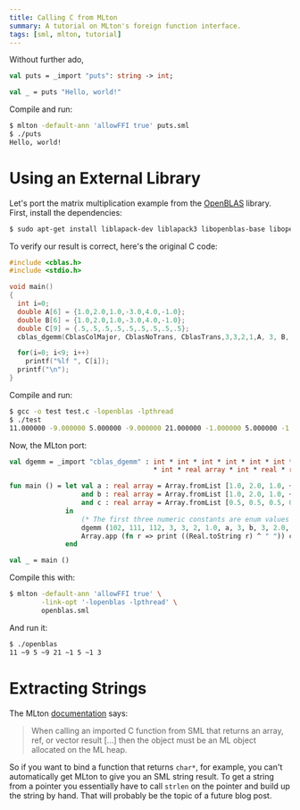 ```yaml
---
title: Calling C from MLton
summary: A tutorial on MLton's foreign function interface.
tags: [sml, mlton, tutorial]
---
```


Without further ado,

~~~sml
val puts = _import "puts": string -> int;

val _ = puts "Hello, world!"
~~~

Compile and run:

~~~bash
$ mlton -default-ann 'allowFFI true' puts.sml
$ ./puts
Hello, world!
~~~

# Using an External Library

Let's port the matrix multiplication example from the [OpenBLAS][blas]
library. First, install the dependencies:

~~~bash
$ sudo apt-get install liblapack-dev liblapack3 libopenblas-base libopenblas-dev
~~~

To verify our result is correct, here's the original C code:

~~~c
#include <cblas.h>
#include <stdio.h>

void main()
{
  int i=0;
  double A[6] = {1.0,2.0,1.0,-3.0,4.0,-1.0};
  double B[6] = {1.0,2.0,1.0,-3.0,4.0,-1.0};
  double C[9] = {.5,.5,.5,.5,.5,.5,.5,.5,.5};
  cblas_dgemm(CblasColMajor, CblasNoTrans, CblasTrans,3,3,2,1,A, 3, B, 3,2,C,3);

  for(i=0; i<9; i++)
    printf("%lf ", C[i]);
  printf("\n");
}
~~~

Compile and run:

~~~bash
$ gcc -o test test.c -lopenblas -lpthread
$ ./test
11.000000 -9.000000 5.000000 -9.000000 21.000000 -1.000000 5.000000 -1.000000 3.000000
~~~

Now, the MLton port:

~~~sml
val dgemm = _import "cblas_dgemm" : int * int * int * int * int * int * real * real array
                                    * int * real array * int * real * real array * int -> unit;

fun main () = let val a : real array = Array.fromList [1.0, 2.0, 1.0, ~3.0, 4.0, ~1.0]
                  and b : real array = Array.fromList [1.0, 2.0, 1.0, ~3.0, 4.0, ~1.0]
                  and c : real array = Array.fromList [0.5, 0.5, 0.5, 0.5, 0.5, 0.5, 0.5, 0.5, 0.5]
              in
                  (* The first three numeric constants are enum values from cblas.h *)
                  dgemm (102, 111, 112, 3, 3, 2, 1.0, a, 3, b, 3, 2.0, c, 3);
                  Array.app (fn r => print ((Real.toString r) ^ " ")) c
              end

val _ = main ()
~~~

Compile this with:

~~~bash
$ mlton -default-ann 'allowFFI true' \
        -link-opt '-lopenblas -lpthread' \
        openblas.sml
~~~

And run it:

~~~bash
$ ./openblas
11 ~9 5 ~9 21 ~1 5 ~1 3
~~~

# Extracting Strings

The MLton [documentation][doc] says:

>When calling an imported C function from SML that returns an array, ref, or
>vector result [...] then the object must be an ML object allocated on the ML
>heap.

So if you want to bind a function that returns `char*`, for example, you can't
automatically get MLton to give you an SML string result. To get a string from a
pointer you essentially have to call `strlen` on the pointer and build up the
string by hand. That will probably be the topic of a future blog post.

[blas]: https://github.com/xianyi/OpenBLAS
[doc]: http://mlton.org/ForeignFunctionInterfaceTypes
